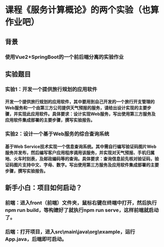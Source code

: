 # 课程《服务计算概论》的两个实验（也算作业吧）

## 背景

### 使用Vue2+SpringBoot的一个前后端分离的实验作业

## 实验题目

### 实验1：开发一个提供旅行规划的应用软件

#### 	开发一个提供旅行规划的应用软件，其中要用到自己开发的一个旅行开支管理的Web服务和一个由第三方公司提供天气预报的服务，请给出设计实现的主要步骤，并实现此应用软件。具体要求：设计实现Web服务，写出使用第三方服务及应用软件集成部署的主要步骤，撰写实验报告。

### 实验2：设计一个基于Web服务的综合查询系统

#### 基于Web Service技术实现一个信息查询系统。其中需自行编写验证码图片Web服务并发布，然后编写客户应用程序调用该服务，并实现对天气预报、手机归属地、火车时刻表，及邮政编码等的查询。具体要求：查询信息前先核对验证码，验证码图片支持中文、字母、数字。写出使用第三方服务及应用软件集成部署的主要步骤，撰写实验报告。

## 新手小白：项目如何启动？

### 前端：进入front（前端）文件夹，鼠标右键在终端中打开，然后执行npm run build，等构建好了就执行npm run serve，这样前端就启动了。

### 后端：打开项目，进入src\main\java\org\example，运行App.java，后端即可启动。
